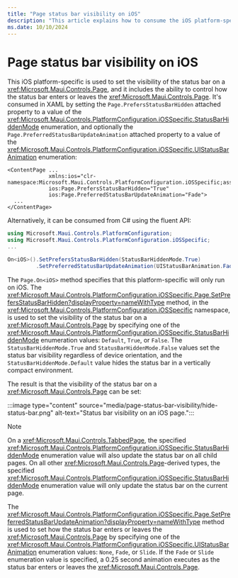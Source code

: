 ```yaml
---
title: "Page status bar visibility on iOS"
description: "This article explains how to consume the iOS platform-specific that sets the visibility of the status bar on a Page."
ms.date: 10/10/2024
---
```


# Page status bar visibility on iOS

This iOS platform-specific is used to set the visibility of the status bar on a <xref:Microsoft.Maui.Controls.Page>, and it includes the ability to control how the status bar enters or leaves the <xref:Microsoft.Maui.Controls.Page>. It's consumed in XAML by setting the `Page.PrefersStatusBarHidden` attached property to a value of the <xref:Microsoft.Maui.Controls.PlatformConfiguration.iOSSpecific.StatusBarHiddenMode> enumeration, and optionally the `Page.PreferredStatusBarUpdateAnimation` attached property to a value of the <xref:Microsoft.Maui.Controls.PlatformConfiguration.iOSSpecific.UIStatusBarAnimation> enumeration:

```xaml
<ContentPage ...
             xmlns:ios="clr-namespace:Microsoft.Maui.Controls.PlatformConfiguration.iOSSpecific;assembly=Microsoft.Maui.Controls"
             ios:Page.PrefersStatusBarHidden="True"
             ios:Page.PreferredStatusBarUpdateAnimation="Fade">
  ...
</ContentPage>
```

Alternatively, it can be consumed from C# using the fluent API:

```csharp
using Microsoft.Maui.Controls.PlatformConfiguration;
using Microsoft.Maui.Controls.PlatformConfiguration.iOSSpecific;
...

On<iOS>().SetPrefersStatusBarHidden(StatusBarHiddenMode.True)
         .SetPreferredStatusBarUpdateAnimation(UIStatusBarAnimation.Fade);
```

The `Page.On<iOS>` method specifies that this platform-specific will only run on iOS. The <xref:Microsoft.Maui.Controls.PlatformConfiguration.iOSSpecific.Page.SetPrefersStatusBarHidden?displayProperty=nameWithType> method, in the <xref:Microsoft.Maui.Controls.PlatformConfiguration.iOSSpecific> namespace, is used to set the visibility of the status bar on a <xref:Microsoft.Maui.Controls.Page> by specifying one of the <xref:Microsoft.Maui.Controls.PlatformConfiguration.iOSSpecific.StatusBarHiddenMode> enumeration values: `Default`, `True`, or `False`. The `StatusBarHiddenMode.True` and `StatusBarHiddenMode.False` values set the status bar visibility regardless of device orientation, and the `StatusBarHiddenMode.Default` value hides the status bar in a vertically compact environment.

The result is that the visibility of the status bar on a <xref:Microsoft.Maui.Controls.Page> can be set:

:::image type="content" source="media/page-status-bar-visibility/hide-status-bar.png" alt-text="Status bar visibility on an iOS page.":::

> [!NOTE]
> On a <xref:Microsoft.Maui.Controls.TabbedPage>, the specified <xref:Microsoft.Maui.Controls.PlatformConfiguration.iOSSpecific.StatusBarHiddenMode> enumeration value will also update the status bar on all child pages. On all other <xref:Microsoft.Maui.Controls.Page>-derived types, the specified <xref:Microsoft.Maui.Controls.PlatformConfiguration.iOSSpecific.StatusBarHiddenMode> enumeration value will only update the status bar on the current page.

The <xref:Microsoft.Maui.Controls.PlatformConfiguration.iOSSpecific.Page.SetPreferredStatusBarUpdateAnimation?displayProperty=nameWithType> method is used to set how the status bar enters or leaves the <xref:Microsoft.Maui.Controls.Page> by specifying one of the <xref:Microsoft.Maui.Controls.PlatformConfiguration.iOSSpecific.UIStatusBarAnimation> enumeration values: `None`, `Fade`, or `Slide`. If the `Fade` or `Slide` enumeration value is specified, a 0.25 second animation executes as the status bar enters or leaves the <xref:Microsoft.Maui.Controls.Page>.
